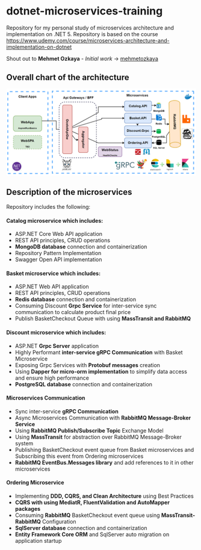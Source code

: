 # dotnet-microservices-training
Repository for my personal study of microservices architecture and implementation on .NET 5. Repository is based on the course https://www.udemy.com/course/microservices-architecture-and-implementation-on-dotnet

Shout out to **Mehmet Ozkaya** - *Initial work* -> [mehmetozkaya](https://github.com/mehmetozkaya)

## Overall chart of the architecture

![microservices](https://raw.githubusercontent.com/sebokoslav/dotnet-microservices-training/main/.github/assets/110304529-c5b70180-800c-11eb-832b-a2751b5bda76.png)

## Description of the microservices
Repository includes the following:

#### Catalog microservice which includes: 
* ASP.NET Core Web API application 
* REST API principles, CRUD operations
* **MongoDB database** connection and containerization
* Repository Pattern Implementation
* Swagger Open API implementation

#### Basket microservice which includes:
* ASP.NET Web API application
* REST API principles, CRUD operations
* **Redis database** connection and containerization
* Consuming Discount **Grpc Service** for inter-service sync communication to calculate product final price
* Publish BasketCheckout Queue with using **MassTransit and RabbitMQ**
  
#### Discount microservice which includes:
* ASP.NET **Grpc Server** application
* Highly Performant **inter-service gRPC Communication** with Basket Microservice
* Exposing Grpc Services with **Protobuf messages** creation
* Using **Dapper for micro-orm implementation** to simplify data access and ensure high performance
* **PostgreSQL database** connection and containerization

#### Microservices Communication
* Sync inter-service **gRPC Communication**
* Async Microservices Communication with **RabbitMQ Message-Broker Service**
* Using **RabbitMQ Publish/Subscribe Topic** Exchange Model
* Using **MassTransit** for abstraction over RabbitMQ Message-Broker system
* Publishing BasketCheckout event queue from Basket microservices and Subscribing this event from Ordering microservices	
* **RabbitMQ EventBus.Messages library** and add references to it in other microservices

#### Ordering Microservice
* Implementing **DDD, CQRS, and Clean Architecture** using Best Practices
* **CQRS with using MediatR, FluentValidation and AutoMapper packages**
* Consuming **RabbitMQ** BasketCheckout event queue using **MassTransit-RabbitMQ** Configuration
* **SqlServer database** connection and containerization
* **Entity Framework Core ORM** and SqlServer auto migration on application startup
